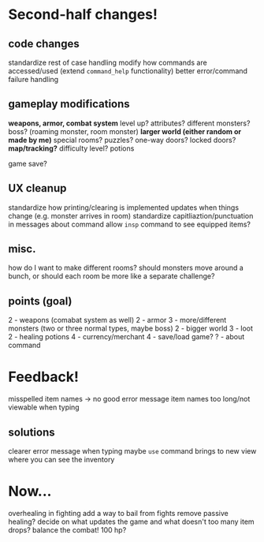 <!--
# game modifications

## ideas
add/improve error handling for built-in functions
clarity on when a monster moves/something updates

map, or some way of tracking history/not getting lost (map command)
more rooms, more interesting rooms

inconsistency in when screen is cleared, etc: make standard print size? like "two lines for status, one for result..."

one-way doors/rooms?
difficulty levels


## gameplay-wise (what would actually improve the game)
weapons/more complex combat
more rooms
end goal? (find the exit?)
consequences for ignoring monsters?


# code modifications
change how `show-help` works? (generalize)
generalize `match-case` to more commands? is it feasible/reasonable to have a "commands list?"
refactor `command` to split on spaces (and work around that)

change how `command_success` works? seems kind of unintuitive to me
it's for the purpose of `update`, so if I can refactor that then I can mess with `command_success`

clean up how the code is done (not standard or clean in general)

# clean-up
better error messages (e.g. `no such monster 'gary the monster'`)
-->


# Second-half changes!

## code changes
standardize rest of case handling
modify how commands are accessed/used (extend `command_help` functionality)
better error/command failure handling

## gameplay modifications
**weapons, armor, combat system**
level up? attributes?
different monsters? boss? (roaming monster, room monster)
**larger world (either random or made by me)**
special rooms? puzzles?
one-way doors? locked doors?
**map/tracking?**
difficulty level?
potions

game save?

## UX cleanup
standardize how printing/clearing is implemented
updates when things change (e.g. monster arrives in room)
standardize capitliaztion/punctuation in messages
about command
allow `insp` command to see equipped items?

## misc.
how do I want to make different rooms?
should monsters move around a bunch, or should each room be more like a separate challenge?

## points (goal)
2 - weapons (comabat system as well)
2 - armor
3 - more/different monsters (two or three normal types, maybe boss)
2 - bigger world
3 - loot
2 - healing potions
4 - currency/merchant
4 - save/load game?
? - about command

# Feedback!
misspelled item names -> no good error message
item names too long/not viewable when typing

## solutions
clearer error message when typing
maybe `use` command brings to new view where you can see the inventory

# Now...
overhealing in fighting
add a way to bail from fights
remove passive healing?
decide on what updates the game and what doesn't
too many item drops?
balance the combat!
100 hp?

<!--
# also...
short (really short) commands - g for go, i for inv, etc.
change how medal works so you need to `use` it
-->
